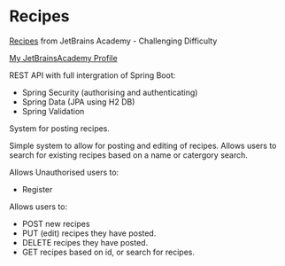 # Recipes

[Recipes](https://hyperskill.org/projects/180) from JetBrains Academy - Challenging Difficulty

[My JetBrainsAcademy Profile](https://hyperskill.org/profile/204045764)

REST API with full intergration of Spring Boot:
- Spring Security (authorising and authenticating) 
- Spring Data (JPA using H2 DB)
- Spring Validation

System for posting recipes.

Simple system to allow for posting and editing of recipes. Allows users to search for existing recipes based on a name or catergory search.

Allows Unauthorised users to:
- Register

Allows users to:
- POST new recipes
- PUT (edit) recipes they have posted.
- DELETE recipes they have posted.
- GET recipes based on id, or search for recipes.
